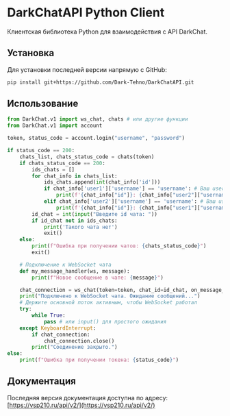 # DarkChatAPI Python Client

Клиентская библиотека Python для взаимодействия с API DarkChat.

## Установка
Для установки последней версии напрямую с GitHub:
```bash
pip install git+https://github.com/Dark-Tehno/DarkChatAPI.git
```

## Использование

```python
from DarkChat.v1 import ws_chat, chats # или другие функции
from DarkChat.v1 import account

token, status_code = account.login("username", "password")

if status_code == 200:
    chats_list, chats_status_code = chats(token)
    if chats_status_code == 200:
        ids_chats = []
        for chat_info in chats_list:
            ids_chats.append(int(chat_info['id']))
            if chat_info['user1']['username'] == 'username': # Ваш username
                print(f'{chat_info["id"]}: {chat_info["user2"]["username"]}')
            elif chat_info['user2']['username'] == 'username': # Ваш username
                print(f'{chat_info["id"]}: {chat_info["user1"]["username"]}')
        id_chat = int(input("Введите id чата: "))
        if id_chat not in ids_chats:
            print('Такого чата нет')
            exit()
    else:
        print(f"Ошибка при получении чатов: {chats_status_code}")
        exit()

    # Подключение к WebSocket чата
    def my_message_handler(ws, message):
        print(f"Новое сообщение в чате: {message}")

    chat_connection = ws_chat(token=token, chat_id=id_chat, on_message_callback=my_message_handler)
    print("Подключено к WebSocket чата. Ожидание сообщений...")
    # Держите основной поток активным, чтобы WebSocket работал
    try:
        while True:
            pass # или input() для простого ожидания
    except KeyboardInterrupt:
        if chat_connection:
            chat_connection.close()
        print("Соединение закрыто.")
else:
    print(f"Ошибка при получении токена: {status_code}")
```

## Документация

Последняя версия документация доступна по адресу: [https://vsp210.ru/api/v2/](https://vsp210.ru/api/v2/)
